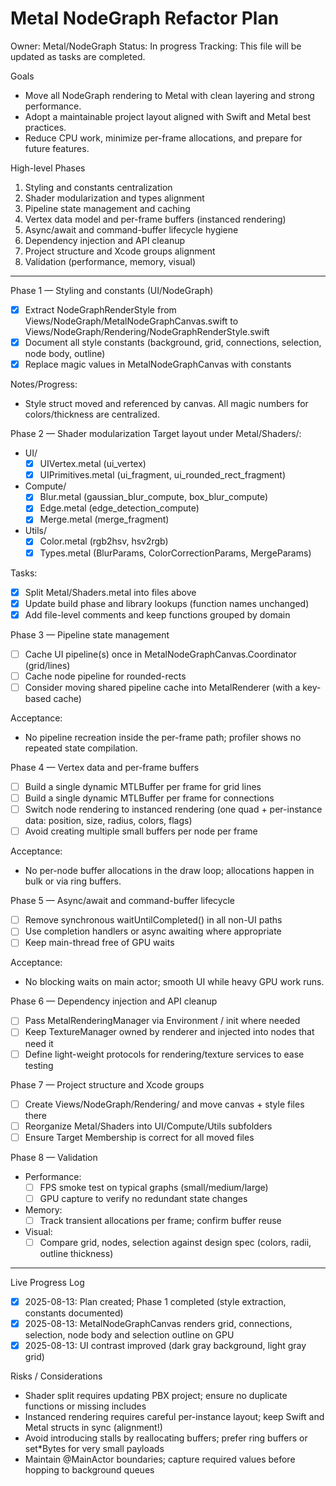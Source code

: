 Metal NodeGraph Refactor Plan
=============================

Owner: Metal/NodeGraph
Status: In progress
Tracking: This file will be updated as tasks are completed.

Goals
- Move all NodeGraph rendering to Metal with clean layering and strong performance.
- Adopt a maintainable project layout aligned with Swift and Metal best practices.
- Reduce CPU work, minimize per-frame allocations, and prepare for future features.

High-level Phases
1) Styling and constants centralization
2) Shader modularization and types alignment
3) Pipeline state management and caching
4) Vertex data model and per-frame buffers (instanced rendering)
5) Async/await and command-buffer lifecycle hygiene
6) Dependency injection and API cleanup
7) Project structure and Xcode groups alignment
8) Validation (performance, memory, visual)

---

Phase 1 — Styling and constants (UI/NodeGraph)
- [x] Extract NodeGraphRenderStyle from Views/NodeGraph/MetalNodeGraphCanvas.swift to Views/NodeGraph/Rendering/NodeGraphRenderStyle.swift
- [x] Document all style constants (background, grid, connections, selection, node body, outline)
- [x] Replace magic values in MetalNodeGraphCanvas with constants

Notes/Progress:
- Style struct moved and referenced by canvas. All magic numbers for colors/thickness are centralized.

Phase 2 — Shader modularization
Target layout under Metal/Shaders/:
- UI/
  - [x] UIVertex.metal (ui_vertex)
  - [x] UIPrimitives.metal (ui_fragment, ui_rounded_rect_fragment)
- Compute/
  - [x] Blur.metal (gaussian_blur_compute, box_blur_compute)
  - [x] Edge.metal (edge_detection_compute)
  - [x] Merge.metal (merge_fragment)
- Utils/
  - [x] Color.metal (rgb2hsv, hsv2rgb)
  - [x] Types.metal (BlurParams, ColorCorrectionParams, MergeParams)

Tasks:
- [x] Split Metal/Shaders.metal into files above
- [x] Update build phase and library lookups (function names unchanged)
- [x] Add file-level comments and keep functions grouped by domain

Phase 3 — Pipeline state management
- [ ] Cache UI pipeline(s) once in MetalNodeGraphCanvas.Coordinator (grid/lines)
- [ ] Cache node pipeline for rounded-rects
- [ ] Consider moving shared pipeline cache into MetalRenderer (with a key-based cache)

Acceptance:
- No pipeline recreation inside the per-frame path; profiler shows no repeated state compilation.

Phase 4 — Vertex data and per-frame buffers
- [ ] Build a single dynamic MTLBuffer per frame for grid lines
- [ ] Build a single dynamic MTLBuffer per frame for connections
- [ ] Switch node rendering to instanced rendering (one quad + per-instance data: position, size, radius, colors, flags)
- [ ] Avoid creating multiple small buffers per node per frame

Acceptance:
- No per-node buffer allocations in the draw loop; allocations happen in bulk or via ring buffers.

Phase 5 — Async/await and command-buffer lifecycle
- [ ] Remove synchronous waitUntilCompleted() in all non-UI paths
- [ ] Use completion handlers or async awaiting where appropriate
- [ ] Keep main-thread free of GPU waits

Acceptance:
- No blocking waits on main actor; smooth UI while heavy GPU work runs.

Phase 6 — Dependency injection and API cleanup
- [ ] Pass MetalRenderingManager via Environment / init where needed
- [ ] Keep TextureManager owned by renderer and injected into nodes that need it
- [ ] Define light-weight protocols for rendering/texture services to ease testing

Phase 7 — Project structure and Xcode groups
- [ ] Create Views/NodeGraph/Rendering/ and move canvas + style files there
- [ ] Reorganize Metal/Shaders into UI/Compute/Utils subfolders
- [ ] Ensure Target Membership is correct for all moved files

Phase 8 — Validation
- Performance:
  - [ ] FPS smoke test on typical graphs (small/medium/large)
  - [ ] GPU capture to verify no redundant state changes
- Memory:
  - [ ] Track transient allocations per frame; confirm buffer reuse
- Visual:
  - [ ] Compare grid, nodes, selection against design spec (colors, radii, outline thickness)

---

Live Progress Log
- [x] 2025-08-13: Plan created; Phase 1 completed (style extraction, constants documented)
- [x] 2025-08-13: MetalNodeGraphCanvas renders grid, connections, selection, node body and selection outline on GPU
- [x] 2025-08-13: UI contrast improved (dark gray background, light gray grid)

Risks / Considerations
- Shader split requires updating PBX project; ensure no duplicate functions or missing includes
- Instanced rendering requires careful per-instance layout; keep Swift and Metal structs in sync (alignment!)
- Avoid introducing stalls by reallocating buffers; prefer ring buffers or set*Bytes for very small payloads
- Maintain @MainActor boundaries; capture required values before hopping to background queues

